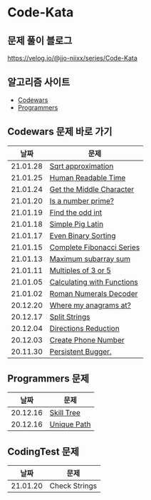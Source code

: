 # Code-Kata

## 문제 풀이 블로그

https://velog.io/@jjo-niixx/series/Code-Kata

## 알고리즘 사이트

- [Codewars](https://www.codewars.com) <br/>
- [Programmers](https://programmers.co.kr)

## Codewars 문제 바로 가기

| 날짜     | 문제                                                                                           |
| -------- | ---------------------------------------------------------------------------------------------- |
| 21.01.28 | [Sqrt approximation](https://www.codewars.com/kata/52ecde1244751a799b00018a)                   |
| 21.01.25 | [Human Readable Time](https://www.codewars.com/kata/52685f7382004e774f0001f7)                  |
| 21.01.24 | [Get the Middle Character](https://www.codewars.com/kata/56747fd5cb988479af000028/javascript)  |
| 21.01.20 | [Is a number prime?](https://www.codewars.com/kata/5262119038c0985a5b00029f/javascript)        |
| 21.01.19 | [Find the odd int](https://www.codewars.com/kata/54da5a58ea159efa38000836/javascript)          |
| 21.01.18 | [Simple Pig Latin](https://www.codewars.com/kata/520b9d2ad5c005041100000f/javascript)          |
| 21.01.17 | [Even Binary Sorting](https://www.codewars.com/kata/582bbdbcc190132e3e0001f3/javascript)       |
| 21.01.15 | [Complete Fibonacci Series](https://www.codewars.com/kata/5239f06d20eeab9deb00049b/javascript) |
| 21.01.13 | [Maximum subarray sum](https://www.codewars.com/kata/54521e9ec8e60bc4de000d6c/javascript)      |
| 21.01.11 | [Multiples of 3 or 5](https://www.codewars.com/kata/514b92a657cdc65150000006)                  |
| 21.01.05 | [Calculating with Functions](https://www.codewars.com/kata/525f3eda17c7cd9f9e000b39)           |
| 21.01.02 | [Roman Numerals Decoder](https://www.codewars.com/kata/51b6249c4612257ac0000005)               |
| 20.12.20 | [Where my anagrams at?](https://www.codewars.com/kata/523a86aa4230ebb5420001e1)                |
| 20.12.17 | [Split Strings](https://www.codewars.com/kata/515de9ae9dcfc28eb6000001)                        |
| 20.12.04 | [Directions Reduction](https://www.codewars.com/kata/550f22f4d758534c1100025a)                 |
| 20.12.03 | [Create Phone Number](https://www.codewars.com/kata/525f50e3b73515a6db000b83)                  |
| 20.11.30 | [Persistent Bugger.](https://www.codewars.com/kata/55bf01e5a717a0d57e0000ec)                   |

## Programmers 문제

| 날짜     | 문제                                                                    |
| -------- | ----------------------------------------------------------------------- |
| 20.12.16 | [Skill Tree](https://programmers.co.kr/learn/courses/30/lessons/49993)  |
| 20.12.16 | [Unique Path](https://programmers.co.kr/learn/courses/30/lessons/49994) |

## CodingTest 문제

| 날짜     | 문제          |
| -------- | ------------- |
| 21.01.20 | Check Strings |
